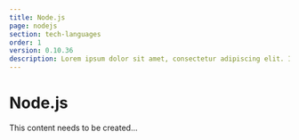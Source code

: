 ```yaml
---
title: Node.js
page: nodejs
section: tech-languages
order: 1
version: 0.10.36
description: Lorem ipsum dolor sit amet, consectetur adipiscing elit. In in tristique felis. Duis ornare velit at libero sollicitudin congue. Mauris a pharetra augue. Ut vehicula sed neque sed congue. 
---
```


# Node.js
This content needs to be created...

